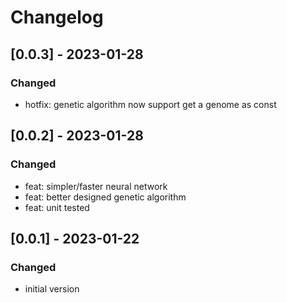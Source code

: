 
# Changelog

## [0.0.3] - 2023-01-28
### Changed
- hotfix: genetic algorithm now support get a genome as const

## [0.0.2] - 2023-01-28
### Changed
- feat: simpler/faster neural network
- feat: better designed genetic algorithm
- feat: unit tested

## [0.0.1] - 2023-01-22
### Changed
- initial version
